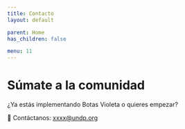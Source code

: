 ```yaml
---
title: Contacto
layout: default

parent: Home
has_children: false

menu: 11
---
```

# Súmate a la comunidad

¿Ya estás implementando Botas Violeta o quieres empezar?

📩 Contáctanos: <xxxx@undp.org>
